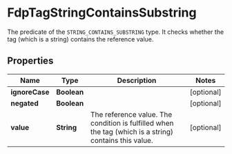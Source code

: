 

# FdpTagStringContainsSubstring

The predicate of the `STRING_CONTAINS_SUBSTRING` type. It checks whether the tag (which is a string) contains the reference value.

## Properties

| Name | Type | Description | Notes |
|------------ | ------------- | ------------- | -------------|
|**ignoreCase** | **Boolean** |  |  [optional] |
|**negated** | **Boolean** |  |  [optional] |
|**value** | **String** | The reference value. The condition is fulfilled when the tag (which is a string) contains this value. |  [optional] |



